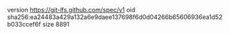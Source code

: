 version https://git-lfs.github.com/spec/v1
oid sha256:ea24483a429a132a6e9daee137698f6d0d04266b65606936ea1d52b033ccef6f
size 8891
